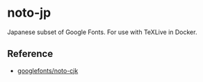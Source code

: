 # noto-jp
Japanese subset of Google Fonts.
For use with TeXLive in Docker.

## Reference
- [googlefonts/noto-cjk](https://github.com/googlefonts/noto-cjk/tree/74981c47522c5b7262fcc344bf01c18e82af5d78)

